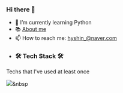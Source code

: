### Hi there 👋
- 🌱 I’m currently learning Python
- 📚 [About me](https://www.notion.so/Shin-HyeYoung-f4bdcabd5a084138a5edb0f6f76e81e8)
- 📫 How to reach me: hyshin_@naver.com
- ### **🛠 Tech Stack 🛠**

Techs that I've used at least once

<img src="[https://img.shields.io/badge/Python-3766AB?style=flat-square&logo=Python&logoColor=white](https://img.shields.io/badge/Python-3766AB?style=flat-square&logo=Python&logoColor=white)"/></a>&nbsp


<!--
**hye0e/hye0e** is a ✨ _special_ ✨ repository because its `README.md` (this file) appears on your GitHub profile.

Here are some ideas to get you started:

- 🌱 I’m currently learning Python
- 📚 About me : https://www.notion.so/Shin-HyeYoung-f4bdcabd5a084138a5edb0f6f76e81e8
- 📫 How to reach me: hyshin_@naver.com
-->
